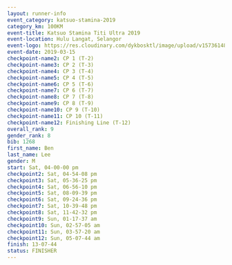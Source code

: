 ```yaml
--- 
layout: runner-info 
event_category: katsuo-stamina-2019 
category_km: 100KM 
event-title: Katsuo Stamina Titi Ultra 2019 
event-location: Hulu Langat, Selangor 
event-logo: https://res.cloudinary.com/dykbosktl/image/upload/v1573614825/Logo/Logo_p7ft6n.png 
event-date: 2019-03-15 
checkpoint-name2: CP 1 (T-2) 
checkpoint-name3: CP 2 (T-3) 
checkpoint-name4: CP 3 (T-4) 
checkpoint-name5: CP 4 (T-5) 
checkpoint-name6: CP 5 (T-6) 
checkpoint-name7: CP 6 (T-7) 
checkpoint-name8: CP 7 (T-8) 
checkpoint-name9: CP 8 (T-9) 
checkpoint-name10: CP 9 (T-10) 
checkpoint-name11: CP 10 (T-11) 
checkpoint-name12: Finishing Line (T-12) 
overall_rank: 9
gender_rank: 8
bib: 1268
first_name: Ben
last_name: Lee
gender: M
start: Sat, 04-00-00 pm
checkpoint2: Sat, 04-54-08 pm
checkpoint3: Sat, 05-36-25 pm
checkpoint4: Sat, 06-56-10 pm
checkpoint5: Sat, 08-09-39 pm
checkpoint6: Sat, 09-24-36 pm
checkpoint7: Sat, 10-39-48 pm
checkpoint8: Sat, 11-42-32 pm
checkpoint9: Sun, 01-17-37 am
checkpoint10: Sun, 02-57-05 am
checkpoint11: Sun, 03-57-20 am
checkpoint12: Sun, 05-07-44 am
finish: 13-07-44
status: FINISHER
--- 
```

